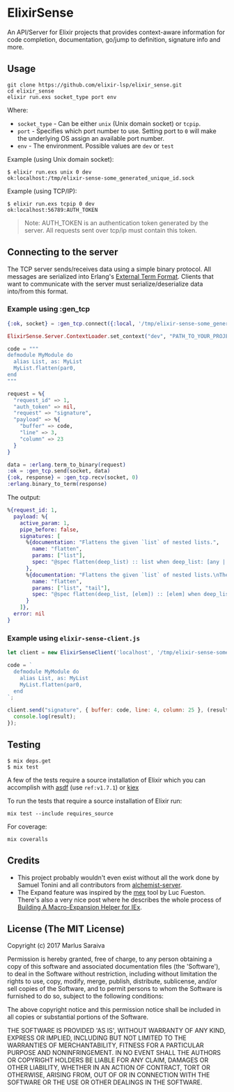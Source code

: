 # ElixirSense

An API/Server for Elixir projects that provides context-aware information for code completion, documentation, go/jump to definition, signature info and more.

## Usage

```
git clone https://github.com/elixir-lsp/elixir_sense.git
cd elixir_sense
elixir run.exs socket_type port env
```

Where:
- `socket_type` - Can be either `unix` (Unix domain socket) or `tcpip`.
- `port` - Specifies which port number to use. Setting port to `0` will make the underlying OS assign an available port number.
- `env` - The environment. Possible values are `dev` or `test`

Example (using Unix domain socket):

```
$ elixir run.exs unix 0 dev
ok:localhost:/tmp/elixir-sense-some_generated_unique_id.sock
```

Example (using TCP/IP):

```
$ elixir run.exs tcpip 0 dev
ok:localhost:56789:AUTH_TOKEN
```

> Note: AUTH_TOKEN is an authentication token generated by the server. All requests sent over tcp/ip must contain this token.

## Connecting to the server

The TCP server sends/receives data using a simple binary protocol. All messages are serialized into Erlang's [External Term Format](http://erlang.org/doc/apps/erts/erl_ext_dist.html). Clients that want to communicate with the server must serialize/deserialize data into/from this format.

### Example using :gen_tcp

```elixir
{:ok, socket} = :gen_tcp.connect({:local, '/tmp/elixir-sense-some_generated_unique_id.sock'}, 0, [:binary, active: false, packet: 4])

ElixirSense.Server.ContextLoader.set_context("dev", "PATH_TO_YOUR_PROJECT")

code = """
defmodule MyModule do
  alias List, as: MyList
  MyList.flatten(par0,
end
"""

request = %{
  "request_id" => 1,
  "auth_token" => nil,
  "request" => "signature",
  "payload" => %{
    "buffer" => code,
    "line" => 3,
    "column" => 23
  }
}

data = :erlang.term_to_binary(request)
:ok = :gen_tcp.send(socket, data)
{:ok, response} = :gen_tcp.recv(socket, 0)
:erlang.binary_to_term(response)

```

The output:

```elixir
%{request_id: 1,
  payload: %{
    active_param: 1,
    pipe_before: false,
    signatures: [
      %{documentation: "Flattens the given `list` of nested lists.",
        name: "flatten",
        params: ["list"],
        spec: "@spec flatten(deep_list) :: list when deep_list: [any | deep_list]"
      },
      %{documentation: "Flattens the given `list` of nested lists.\nThe list `tail` will be added at the end of\nthe flattened list.",
        name: "flatten",
        params: ["list", "tail"],
        spec: "@spec flatten(deep_list, [elem]) :: [elem] when deep_list: [elem | deep_list], elem: var"
      }
    ]},
  error: nil
}
```

### Example using `elixir-sense-client.js`

```javascript
let client = new ElixirSenseClient('localhost', '/tmp/elixir-sense-some_generated_unique_id.sock', null, "dev", PATH_TO_YOUR_PROJECT)

code = `
  defmodule MyModule do
    alias List, as: MyList
    MyList.flatten(par0,
  end
`;

client.send("signature", { buffer: code, line: 4, column: 25 }, (result) => {
  console.log(result);
});
```

## Testing

```
$ mix deps.get
$ mix test
```

A few of the tests require a source installation of Elixir which you can accomplish with [asdf](https://github.com/asdf-vm/asdf-elixir) (use `ref:v1.7.1`) or [kiex](https://github.com/taylor/kiex)

To run the tests that require a source installation of Elixir run:
```
mix test --include requires_source
```

For coverage:

```
mix coveralls
```

## Credits

- This project probably wouldn't even exist without all the work done by Samuel Tonini and all contributors from [alchemist-server](https://github.com/tonini/alchemist-server).
- The Expand feature was inspired by the [mex](https://github.com/mrluc/mex) tool by Luc Fueston. There's also a very nice post where he describes the whole process of [Building A Macro-Expansion Helper for IEx](http://blog.maketogether.com/building-a-macro-expansion-helper/).

## License (The MIT License)

Copyright (c) 2017 Marlus Saraiva

Permission is hereby granted, free of charge, to any person obtaining a copy of this software and associated documentation files (the 'Software'), to deal in the Software without restriction, including without limitation the rights to use, copy, modify, merge, publish, distribute, sublicense, and/or sell copies of the Software, and to permit persons to whom the Software is furnished to do so, subject to the following conditions:

The above copyright notice and this permission notice shall be included in all copies or substantial portions of the Software.

THE SOFTWARE IS PROVIDED 'AS IS', WITHOUT WARRANTY OF ANY KIND, EXPRESS OR IMPLIED, INCLUDING BUT NOT LIMITED TO THE WARRANTIES OF MERCHANTABILITY, FITNESS FOR A PARTICULAR PURPOSE AND NONINFRINGEMENT. IN NO EVENT SHALL THE AUTHORS OR COPYRIGHT HOLDERS BE LIABLE FOR ANY CLAIM, DAMAGES OR OTHER LIABILITY, WHETHER IN AN ACTION OF CONTRACT, TORT OR OTHERWISE, ARISING FROM, OUT OF OR IN CONNECTION WITH THE SOFTWARE OR THE USE OR OTHER DEALINGS IN THE SOFTWARE.
